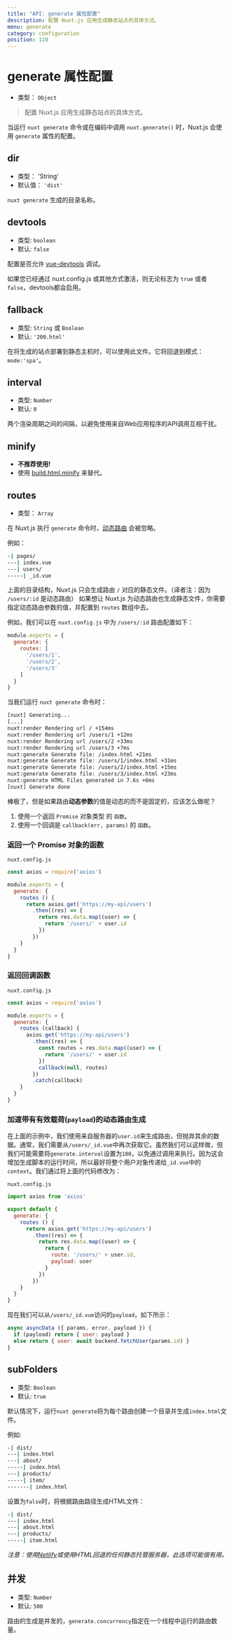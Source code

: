 ```yaml
---
title: "API: generate 属性配置"
description: 配置 Nuxt.js 应用生成静态站点的具体方式。
menu: generate
category: configuration
position: 110
---
```


# generate 属性配置

- 类型： `Object`

> 配置 Nuxt.js 应用生成静态站点的具体方式。

当运行 `nuxt generate` 命令或在编码中调用 `nuxt.generate()` 时，Nuxt.js 会使用 `generate` 属性的配置。

## dir

- 类型： 'String'
- 默认值： `'dist'`

`nuxt generate` 生成的目录名称。

## devtools

- 类型: `boolean`
- 默认: `false`

配置是否允许 [vue-devtools](https://github.com/vuejs/vue-devtools) 调试。

如果您已经通过 nuxt.config.js 或其他方式激活，则无论标志为 `true` 或者 `false`，devtools都会启用。

## fallback

- 类型: `String` 或 `Boolean`
- 默认: `'200.html'`

在将生成的站点部署到静态主机时，可以使用此文件。它将回退到模式：`mode:'spa'`。

## interval

- 类型: `Number`
- 默认: `0`

两个渲染周期之间的间隔，以避免使用来自Web应用程序的API调用互相干扰。

## minify

- **不推荐使用!**
- 使用 [build.html.minify](/api/configuration-build#html-minify) 来替代。

## routes

- 类型： `Array`

在 Nuxt.js 执行 `generate` 命令时，[动态路由](/guide/routing#动态路由) 会被忽略。

例如：

```bash
-| pages/
---| index.vue
---| users/
-----| _id.vue
```

上面的目录结构，Nuxt.js 只会生成路由 `/` 对应的静态文件。（译者注：因为 `/users/:id` 是动态路由）
如果想让 Nuxt.js 为动态路由也生成静态文件，你需要指定动态路由参数的值，并配置到 `routes` 数组中去。

例如，我们可以在 `nuxt.config.js` 中为 `/users/:id` 路由配置如下：
```js
module.exports = {
  generate: {
    routes: [
      '/users/1',
      '/users/2',
      '/users/3'
    ]
  }
}
```

当我们运行 `nuxt generate` 命令时：
```bash
[nuxt] Generating...
[...]
nuxt:render Rendering url / +154ms
nuxt:render Rendering url /users/1 +12ms
nuxt:render Rendering url /users/2 +33ms
nuxt:render Rendering url /users/3 +7ms
nuxt:generate Generate file: /index.html +21ms
nuxt:generate Generate file: /users/1/index.html +31ms
nuxt:generate Generate file: /users/2/index.html +15ms
nuxt:generate Generate file: /users/3/index.html +23ms
nuxt:generate HTML Files generated in 7.6s +6ms
[nuxt] Generate done
```

棒极了，但是如果路由**动态参数**的值是动态的而不是固定的，应该怎么做呢？
1. 使用一个返回 `Promise` 对象类型 的 `函数`。
2. 使用一个回调是 `callback(err, params)` 的 `函数`。

### 返回一个 Promise 对象的函数

`nuxt.config.js`
```js
const axios = require('axios')

module.exports = {
  generate: {
    routes () {
      return axios.get('https://my-api/users')
        .then((res) => {
          return res.data.map((user) => {
            return '/users/' + user.id
          })
        })
    }
  }
}
```

### 返回回调函数

`nuxt.config.js`
```js
const axios = require('axios')

module.exports = {
  generate: {
    routes (callback) {
      axios.get('https://my-api/users')
        .then((res) => {
          const routes = res.data.map((user) => {
            return '/users/' + user.id
          })
          callback(null, routes)
        })
        .catch(callback)
    }
  }
}
```

### 加速带有有效载荷(`payload`)的动态路由生成

在上面的示例中，我们使用来自服务器的`user.id`来生成路由，但抛弃其余的数据。通常，我们需要从`/users/_id.vue`中再次获取它。虽然我们可以这样做，但我们可能需要将`generate.interval`设置为`100`，以免通过调用来执行。因为这会增加生成脚本的运行时间，所以最好将整个用户对象传递给`_id.vue`中的`context`。我们通过将上面的代码修改为：

`nuxt.config.js`

```js
import axios from 'axios'

export default {
  generate: {
    routes () {
      return axios.get('https://my-api/users')
        .then((res) => {
          return res.data.map((user) => {
            return {
              route: '/users/' + user.id,
              payload: user
            }
          })
        })
    }
  }
}
```

现在我们可以从`/users/_id.vue`访问的`payload`，如下所示：

```js
async asyncData ({ params, error, payload }) {
  if (payload) return { user: payload }
  else return { user: await backend.fetchUser(params.id) }
}
```

## subFolders

- 类型: `Boolean`
- 默认: `true`

默认情况下，运行`nuxt generate`将为每个路由创建一个目录并生成`index.html`文件。

例如:

```bash
-| dist/
---| index.html
---| about/
-----| index.html
---| products/
-----| item/
-------| index.html
```

设置为`false`时，将根据路由路径生成HTML文件：

```bash
-| dist/
---| index.html
---| about.html
---| products/
-----| item.html
```
_注意：使用[Netlify](https://netlify.com)或使用HTML回退的任何静态托管服务器，此选项可能很有用。_

## 并发

- 类型: `Number`
- 默认: `500`

路由的生成是并发的，`generate.concurrency`指定在一个线程中运行的路由数量。
